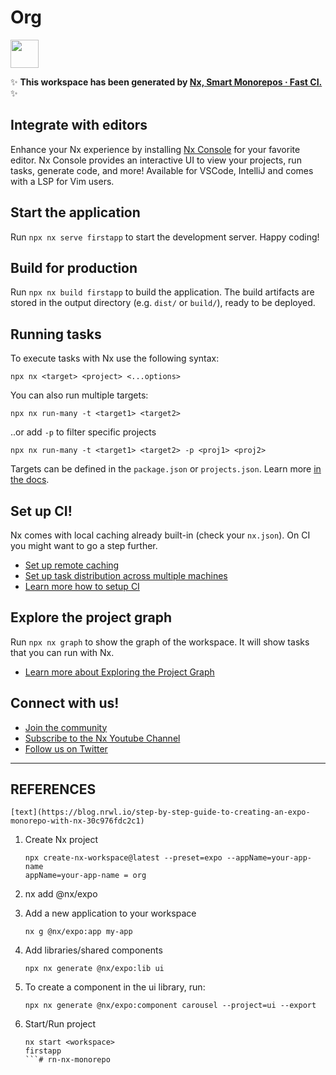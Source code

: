 # Org

<a alt="Nx logo" href="https://nx.dev" target="_blank" rel="noreferrer"><img src="https://raw.githubusercontent.com/nrwl/nx/master/images/nx-logo.png" width="45"></a>

✨ **This workspace has been generated by [Nx, Smart Monorepos · Fast CI.](https://nx.dev)** ✨

## Integrate with editors

Enhance your Nx experience by installing [Nx Console](https://nx.dev/nx-console) for your favorite editor. Nx Console
provides an interactive UI to view your projects, run tasks, generate code, and more! Available for VSCode, IntelliJ and
comes with a LSP for Vim users.

## Start the application

Run `npx nx serve firstapp` to start the development server. Happy coding!

## Build for production

Run `npx nx build firstapp` to build the application. The build artifacts are stored in the output directory (e.g. `dist/` or `build/`), ready to be deployed.

## Running tasks

To execute tasks with Nx use the following syntax:

```
npx nx <target> <project> <...options>
```

You can also run multiple targets:

```
npx nx run-many -t <target1> <target2>
```

..or add `-p` to filter specific projects

```
npx nx run-many -t <target1> <target2> -p <proj1> <proj2>
```

Targets can be defined in the `package.json` or `projects.json`. Learn more [in the docs](https://nx.dev/features/run-tasks).

## Set up CI!

Nx comes with local caching already built-in (check your `nx.json`). On CI you might want to go a step further.

- [Set up remote caching](https://nx.dev/features/share-your-cache)
- [Set up task distribution across multiple machines](https://nx.dev/nx-cloud/features/distribute-task-execution)
- [Learn more how to setup CI](https://nx.dev/recipes/ci)

## Explore the project graph

Run `npx nx graph` to show the graph of the workspace.
It will show tasks that you can run with Nx.

- [Learn more about Exploring the Project Graph](https://nx.dev/core-features/explore-graph)

## Connect with us!

- [Join the community](https://nx.dev/community)
- [Subscribe to the Nx Youtube Channel](https://www.youtube.com/@nxdevtools)
- [Follow us on Twitter](https://twitter.com/nxdevtools)



----------------------------------------------------------------------------------------------
## REFERENCES
    [text](https://blog.nrwl.io/step-by-step-guide-to-creating-an-expo-monorepo-with-nx-30c976fdc2c1)

1. Create Nx project
    ```
    npx create-nx-workspace@latest --preset=expo --appName=your-app-name
    appName=your-app-name = org
    ```

2. nx add @nx/expo

3. Add a new application to your workspace
    ```
    nx g @nx/expo:app my-app
    ```
5. Add libraries/shared components
    ```
    npx nx generate @nx/expo:lib ui
    ```
6. To create a component in the ui library, run:
    ```
    npx nx generate @nx/expo:component carousel --project=ui --export
    ```
4. Start/Run project
    ```
    nx start <workspace>
    firstapp
    ```# rn-nx-monorepo
